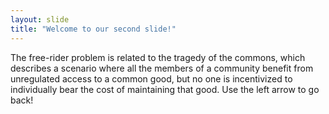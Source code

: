```yaml
---
layout: slide
title: "Welcome to our second slide!"
---
```

The free-rider problem is related to the tragedy of the commons, which describes a scenario where all the members of a community benefit from unregulated access to a common good, but no one is incentivized to individually bear the cost of maintaining that good.
Use the left arrow to go back!
